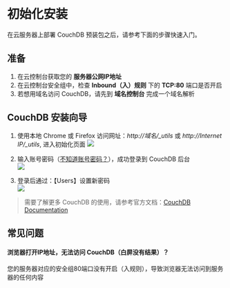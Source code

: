 # 初始化安装

在云服务器上部署 CouchDB 预装包之后，请参考下面的步骤快速入门。

## 准备

1. 在云控制台获取您的 **服务器公网IP地址** 
2. 在云控制台安全组中，检查 **Inbound（入）规则** 下的 **TCP:80** 端口是否开启
3. 若想用域名访问 CouchDB，请先到 **域名控制台** 完成一个域名解析

## CouchDB 安装向导

1. 使用本地 Chrome 或 Firefox 访问网址：*http://域名/_utils* 或 *http://Internet IP/_utils*, 进入初始化页面
   ![](https://libs.websoft9.com/Websoft9/DocsPicture/zh/couchdb/couchdb-init-websoft9.png)

2. 输入账号密码（[不知道账号密码？](/zh/stack-accounts.md#couchdb)），成功登录到 CouchDB 后台  
   ![](https://libs.websoft9.com/Websoft9/DocsPicture/zh/couchdb/couchdb-bk-websoft9.png)

3. 登录后通过：【Users】设置新密码  
   ![](https://libs.websoft9.com/Websoft9/DocsPicture/zh/couchdb/couchdb-pw-websoft9.png)

> 需要了解更多 CouchDB 的使用，请参考官方文档：[CouchDB Documentation](https://docs.couchdb.org)

## 常见问题

#### 浏览器打开IP地址，无法访问 CouchDB（白屏没有结果）？

您的服务器对应的安全组80端口没有开启（入规则），导致浏览器无法访问到服务器的任何内容